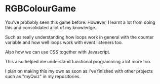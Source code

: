 # RGBColourGame

You've probably seen this game before. However, I learnt a lot from doing this and consolidated a lot of my knowledge...

Such as really understanding how loops work in general with the counter variable and how well loops work with event listeners too. 

Also how we can use CSS together with Javascript. 

This also helped me understand functional programming a lot more too. 

I plan on making this my own as soon as I've finished with other projects such as "myQuiz" in my repositories. 
